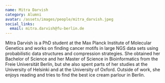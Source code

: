 ```yaml
---
name: Mitra Darvish
category: Alumni
avatar: /assets/images/people/mitra_darvish.jpeg
social_links:
  email: mitra.darvish@fu-berlin.de
---
```


Mitra Darvish is a PhD student at the Max Planck Institute of Molecular Genetics and works on finding cancer motifs in
large NGS data sets using probabilistic data structures and compression strategies. She obtained her Bachelor of Science
and her Master of Science in Bioinformatics from the Freie Universität Berlin, but she also spent parts of her studies
at the University of Helsinki and at the University of Oxford. Outside of work, she enjoys reading and tries to find the
best ice cream parlour in Berlin.
